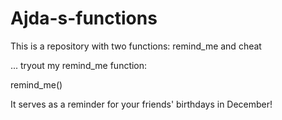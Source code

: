 # Ajda-s-functions
This is a repository with two functions: remind_me and cheat

...
tryout my remind_me function:

remind_me()

It serves as a reminder for your friends' birthdays in December!
